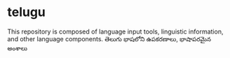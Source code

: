 # telugu
This repository is composed of language input tools, linguistic information, and other language components. తెలుగు భాషలోని ఉపకరణాలు, భాషాపరమైన అంశాలు
